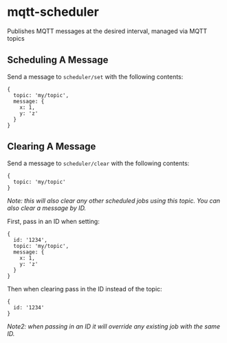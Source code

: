 # mqtt-scheduler
Publishes MQTT messages at the desired interval, managed via MQTT topics

## Scheduling A Message

Send a message to `scheduler/set` with the following contents:

```
{
  topic: 'my/topic',
  message: {
    x: 1,
    y: 'z'
  }
}
```

## Clearing A Message

Send a message to `scheduler/clear` with the following contents:

```
{
  topic: 'my/topic'
}
```

*Note: this will also clear any other scheduled jobs using this topic. You can also clear a message by ID.*

First, pass in an ID when setting:

```
{
  id: '1234',
  topic: 'my/topic',
  message: {
    x: 1,
    y: 'z'
  }
}
```

Then when clearing pass in the ID instead of the topic:

```
{
  id: '1234'
}
```

*Note2: when passing in an ID it will override any existing job with the same ID.*
